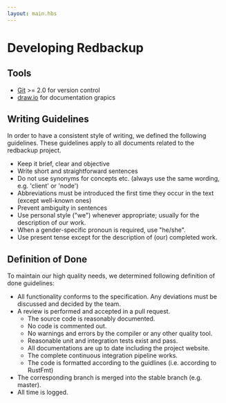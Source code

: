 ```yaml
---
layout: main.hbs
---
```

# Developing Redbackup

## Tools

- [Git](https://git-scm.com/) >= 2.0 for version control
- [draw.io](https://www.draw.io) for documentation grapics

## Writing Guidelines
In order to have a consistent style of writing, we defined the following guidelines. These guidelines apply to all documents related to the redbackup project.

- Keep it brief, clear and objective
- Write short and straightforward sentences
- Do not use synonyms for concepts etc. (always use the same wording, e.g. 'client' or 'node')
- Abbreviations must be introduced the first time they occur in the text (except well-known ones)
- Prevent ambiguity in sentences
- Use personal style ("we") whenever appropriate; usually for the description of our work.
- When a gender-specific pronoun is required, use "he/she".
- Use present tense except for the description of (our) completed work.

## Definition of Done
To maintain our high quality needs, we determined following definition of done guidelines:

- All functionality conforms to the specification. Any deviations must be discussed and decided by the team.
- A review is performed and accepted in a pull request.
    - The source code is reasonably documented.
    - No code is commented out.
    - No warnings and errors by the compiler or any other quality tool.
    - Reasonable unit and integration tests exist and pass.
    - All documentations are up to date including the project website.
    - The complete continuous integration pipeline works.
    - The code is formatted according to the guidlines (i.e. according to RustFmt)
- The corresponding branch is merged into the stable branch (e.g. master).
- All time is logged.
